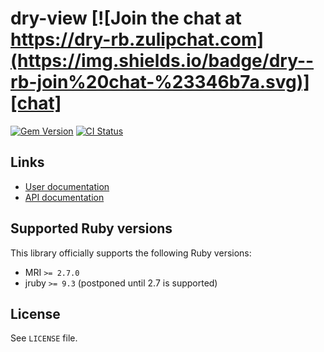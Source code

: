 <!--- this file is synced from dry-rb/template-gem project -->
[gem]: https://rubygems.org/gems/dry-view
[actions]: https://github.com/dry-rb/dry-view/actions
[codacy]: https://www.codacy.com/gh/dry-rb/dry-view
[chat]: https://dry-rb.zulipchat.com
[inchpages]: http://inch-ci.org/github/dry-rb/dry-view

# dry-view [![Join the chat at https://dry-rb.zulipchat.com](https://img.shields.io/badge/dry--rb-join%20chat-%23346b7a.svg)][chat]

[![Gem Version](https://badge.fury.io/rb/dry-view.svg)][gem]
[![CI Status](https://github.com/dry-rb/dry-view/workflows/ci/badge.svg)][actions]

## Links

* [User documentation](https://dry-rb.org/gems/dry-view)
* [API documentation](http://rubydoc.info/gems/dry-view)

## Supported Ruby versions

This library officially supports the following Ruby versions:

* MRI `>= 2.7.0`
* jruby `>= 9.3` (postponed until 2.7 is supported)

## License

See `LICENSE` file.
